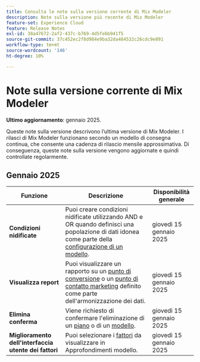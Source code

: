 ```yaml
---
title: Consulta le note sulla versione corrente di Mix Modeler
description: Note sulla versione più recente di Mix Modeler
feature-set: Experience Cloud
feature: Release Notes
exl-id: 38a47672-2af2-437c-b769-4d5febb941f5
source-git-commit: 37c452ec2f8d984e9ba32da484532c26cdc9e891
workflow-type: tm+mt
source-wordcount: '146'
ht-degree: 10%

---
```


# Note sulla versione corrente di Mix Modeler

**Ultimo aggiornamento**: gennaio 2025.

Queste note sulla versione descrivono l’ultima versione di Mix Modeler. I rilasci di Mix Modeler funzionano secondo un modello di consegna continua, che consente una cadenza di rilascio mensile approssimativa. Di conseguenza, queste note sulla versione vengono aggiornate e quindi controllate regolarmente.

## Gennaio 2025

| Funzione | Descrizione | Disponibilità generale |
|---|---|---|
| **Condizioni nidificate** | Puoi creare condizioni nidificate utilizzando AND e OR quando definisci una popolazione di dati idonea come parte della [configurazione di un modello](/help/models/create.md#configure). | giovedì 15 gennaio 2025 |
| **Visualizza report** | Puoi visualizzare un rapporto su un [punto di conversione](/help/harmonize-data/conversions.md#view-report) o un [punto di contatto marketing](/help/harmonize-data/marketing-touchpoints.md#view-report) definito come parte dell&#39;armonizzazione dei dati. | giovedì 15 gennaio 2025 |
| **Elimina conferma** | Viene richiesto di confermare l&#39;eliminazione di un [piano](/help/plans/overview.md#delete-plans) o di un [modello](/help/models/overview.md#delete-models). | giovedì 15 gennaio 2025 |
| **Miglioramento dell&#39;interfaccia utente dei fattori** | Puoi selezionare i [fattori](/help/models/insights.md#factors-beta) da visualizzare in Approfondimenti modello. | giovedì 15 gennaio 2025 |


